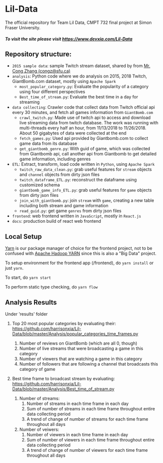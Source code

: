 # Lil-Data
The official repository for Team Lil Data, CMPT 732 final project at Simon Fraser University.
##### To visit the site please visit https://www.devxia.com/Lil-Data
## Repository structure:
* `2015 sample data`: sample Twitch stream dataset, shared by from  [Mr. Cong Zhang (congz@sfu.ca)](https://clivecast.github.io)
* `analysis`: Python code where we do analysis on 2015, 2018 Twitch, GiantBomb.com dataset, mostly using ``Apache Spark``
    * `most_popular_category.py`: Evaluate the popularity of a category using four different perspectives
    * `Best_time_of_stream.py`: Evaluate the best time in a day for streaming
* `data collecting`: Crawler code that collect data from Twitch official api every 30 minutes, and fetch all games information from ``GiantBomb.com``  
   * `crawl_twitch.py`: Made use of twitch api to access and download live streaming data from twitch database. The work was running with multi-threads every half an hour, from 11/13/2018 to 11/26/2018. About 50 gigabytes of data were collected at the end
   * `fetch_games.py`: Used api provided by Giantbomb.com to collect game data from its database
   * `get_giantbomb_genre.py`: With guid of game, which was collected from Giantbomb api, call another api from Giantbomb to get detailed game information, including genres
* `ETL`: Extract, transform, load code written in ``Python``, using ``Apache Spark``
   * `twitch_raw_data_clean.py`: grab useful features for `stream` objects and `channel` objects from dirty json files
   * `twitch_dataframe_ETL.py`: reconstruct the dataframe using customized schema
   * `giantbomb_game_info_ETL.py`: grab useful features for `game` objects from dirty json files
   * `join_with_giantbomb.py`: join `stream` with `game`, creating a new table including both stream and game information
   * `read_guid.py`: get game `genres` from dirty json files
* `frontend`: web frontend written in ``JavaScript``, mostly in ``React.js``
* `docs`: production build of react web frontend
    
## Local Setup
[Yarn](https://yarnpkg.com/en/) is our package manager of choice for the frontend project, not to be confused with [Apache Hadoop YARN](https://hadoop.apache.org/docs/current/hadoop-yarn/hadoop-yarn-site/YARN.html) since this is also a "Big Data" project. 

To setup environment for the frontend app (/frontend), do ``yarn install`` or just ``yarn``.

To start, do ``yarn start`` 

To perform static type checking, do ``yarn flow``

## Analysis Results

Under 'results' folder

1. Top 20 most popular categories by evaluating their:
   https://github.com/harrisonxia/Lil-Data/blob/master/Analysis/popular_categories_time_frames.py
    1) Number of reviews on GiantBomb (which are all 0, though)
    2) Number of live streams that were broadcasting a game in this category
    3) Number of viewers that are watching a game in this category
    4) Number of followers that are following a channel that broadcasts this category of game

2. Best time frame to broadcast stream by evaluating:
   https://github.com/harrisonxia/Lil-Data/blob/master/Analysis/Best_time_of_stream.py
    1) Number of streams:
        1) Number of streams in each time frame in each day
        2) Sum of number of streams in each time frame throughout entire data collecting period
        3) A trend of change of number of streams for each time frame throughout all days
    2) Number of veiwers:
        1) Number of viewers in each time frame in each day
        2) Sum of number of viewers in each time frame throughout entire data collecting period
        3) A trend of change of number of viewers for each time frame throughout all days

